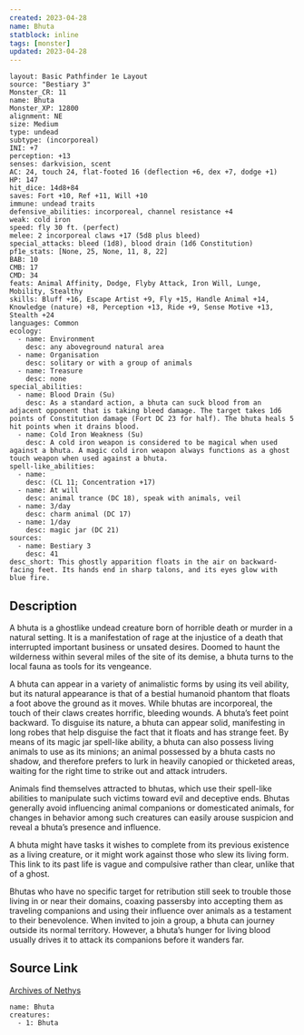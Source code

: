 ```yaml
---
created: 2023-04-28
name: Bhuta
statblock: inline
tags: [monster]
updated: 2023-04-28
---
```

```statblock
layout: Basic Pathfinder 1e Layout
source: "Bestiary 3"
Monster_CR: 11
name: Bhuta
Monster_XP: 12800
alignment: NE
size: Medium
type: undead
subtype: (incorporeal)
INI: +7
perception: +13
senses: darkvision, scent
AC: 24, touch 24, flat-footed 16 (deflection +6, dex +7, dodge +1)
HP: 147
hit_dice: 14d8+84
saves: Fort +10, Ref +11, Will +10
immune: undead traits
defensive_abilities: incorporeal, channel resistance +4
weak: cold iron
speed: fly 30 ft. (perfect)
melee: 2 incorporeal claws +17 (5d8 plus bleed)
special_attacks: bleed (1d8), blood drain (1d6 Constitution)
pf1e_stats: [None, 25, None, 11, 8, 22]
BAB: 10
CMB: 17
CMD: 34
feats: Animal Affinity, Dodge, Flyby Attack, Iron Will, Lunge, Mobility, Stealthy
skills: Bluff +16, Escape Artist +9, Fly +15, Handle Animal +14, Knowledge (nature) +8, Perception +13, Ride +9, Sense Motive +13, Stealth +24
languages: Common
ecology:
  - name: Environment
    desc: any aboveground natural area
  - name: Organisation
    desc: solitary or with a group of animals
  - name: Treasure
    desc: none
special_abilities:
  - name: Blood Drain (Su)
    desc: As a standard action, a bhuta can suck blood from an adjacent opponent that is taking bleed damage. The target takes 1d6 points of Constitution damage (Fort DC 23 for half). The bhuta heals 5 hit points when it drains blood.
  - name: Cold Iron Weakness (Su)
    desc: A cold iron weapon is considered to be magical when used against a bhuta. A magic cold iron weapon always functions as a ghost touch weapon when used against a bhuta.
spell-like_abilities:
  - name:
    desc: (CL 11; Concentration +17)
  - name: At will
    desc: animal trance (DC 18), speak with animals, veil
  - name: 3/day
    desc: charm animal (DC 17)
  - name: 1/day
    desc: magic jar (DC 21)
sources:
  - name: Bestiary 3
    desc: 41
desc_short: This ghostly apparition floats in the air on backward-facing feet. Its hands end in sharp talons, and its eyes glow with blue fire.
```
## Description
A bhuta is a ghostlike undead creature born of horrible death or murder in a natural setting. It is a manifestation of rage at the injustice of a death that interrupted important business or unsated desires. Doomed to haunt the wilderness within several miles of the site of its demise, a bhuta turns to the local fauna as tools for its vengeance.

A bhuta can appear in a variety of animalistic forms by using its veil ability, but its natural appearance is that of a bestial humanoid phantom that floats a foot above the ground as it moves. While bhutas are incorporeal, the touch of their claws creates horrific, bleeding wounds. A bhuta’s feet point backward. To disguise its nature, a bhuta can appear solid, manifesting in long robes that help disguise the fact that it floats and has strange feet. By means of its magic jar spell-like ability, a bhuta can also possess living animals to use as its minions; an animal possessed by a bhuta casts no shadow, and therefore prefers to lurk in heavily canopied or thicketed areas, waiting for the right time to strike out and attack intruders.

Animals find themselves attracted to bhutas, which use their spell-like abilities to manipulate such victims toward evil and deceptive ends. Bhutas generally avoid influencing animal companions or domesticated animals, for changes in behavior among such creatures can easily arouse suspicion and reveal a bhuta’s presence and influence.

A bhuta might have tasks it wishes to complete from its previous existence as a living creature, or it might work against those who slew its living form. This link to its past life is vague and compulsive rather than clear, unlike that of a ghost.

Bhutas who have no specific target for retribution still seek to trouble those living in or near their domains, coaxing passersby into accepting them as traveling companions and using their influence over animals as a testament to their benevolence. When invited to join a group, a bhuta can journey outside its normal territory. However, a bhuta’s hunger for living blood usually drives it to attack its companions before it wanders far.
## Source Link
[Archives of Nethys](https://aonprd.com/MonsterDisplay.aspx?ItemName=Bhuta)
```encounter-table
name: Bhuta
creatures:
  - 1: Bhuta
```
